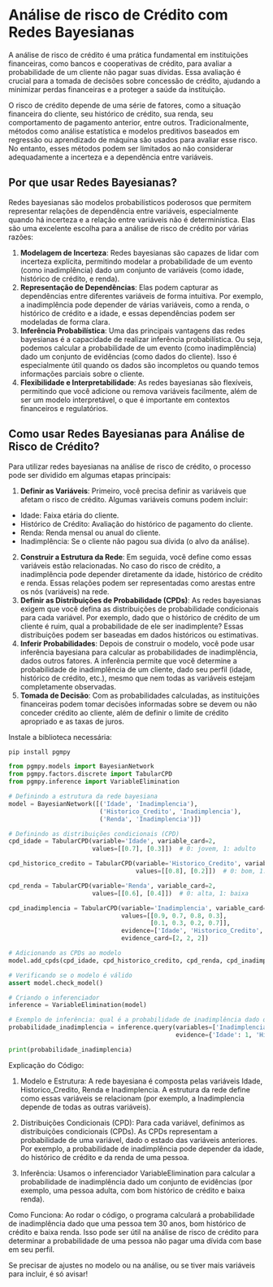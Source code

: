 # Análise de risco de Crédito com Redes Bayesianas

A análise de risco de crédito é uma prática fundamental em instituições financeiras, como bancos e cooperativas de crédito, para avaliar a probabilidade de um cliente não pagar suas dívidas. Essa avaliação é crucial para a tomada de decisões sobre concessão de crédito, ajudando a minimizar perdas financeiras e a proteger a saúde da instituição.

O risco de crédito depende de uma série de fatores, como a situação financeira do cliente, seu histórico de crédito, sua renda, seu comportamento de pagamento anterior, entre outros. Tradicionalmente, métodos como análise estatística e modelos preditivos baseados em regressão ou aprendizado de máquina são usados para avaliar esse risco. No entanto, esses métodos podem ser limitados ao não considerar adequadamente a incerteza e a dependência entre variáveis.

## Por que usar Redes Bayesianas?

Redes bayesianas são modelos probabilísticos poderosos que permitem representar relações de dependência entre variáveis, especialmente quando há incerteza e a relação entre variáveis não é determinística. Elas são uma excelente escolha para a análise de risco de crédito por várias razões:

1. **Modelagem de Incerteza**: Redes bayesianas são capazes de lidar com incerteza explícita, permitindo modelar a probabilidade de um evento (como inadimplência) dado um conjunto de variáveis (como idade, histórico de crédito, e renda).
2. **Representação de Dependências**: Elas podem capturar as dependências entre diferentes variáveis de forma intuitiva. Por exemplo, a inadimplência pode depender de várias variáveis, como a renda, o histórico de crédito e a idade, e essas dependências podem ser modeladas de forma clara.
3. **Inferência Probabilística**: Uma das principais vantagens das redes bayesianas é a capacidade de realizar inferência probabilística. Ou seja, podemos calcular a probabilidade de um evento (como inadimplência) dado um conjunto de evidências (como dados do cliente). Isso é especialmente útil quando os dados são incompletos ou quando temos informações parciais sobre o cliente.
4. **Flexibilidade e Interpretabilidade**: As redes bayesianas são flexíveis, permitindo que você adicione ou remova variáveis facilmente, além de ser um modelo interpretável, o que é importante em contextos financeiros e regulatórios.

## Como usar Redes Bayesianas para Análise de Risco de Crédito?

Para utilizar redes bayesianas na análise de risco de crédito, o processo pode ser dividido em algumas etapas principais:

1. **Definir as Variáveis**: Primeiro, você precisa definir as variáveis que afetam o risco de crédito. Algumas variáveis comuns podem incluir:
  - Idade: Faixa etária do cliente.
  - Histórico de Crédito: Avaliação do histórico de pagamento do cliente.
  - Renda: Renda mensal ou anual do cliente.
  - Inadimplência: Se o cliente não pagou sua dívida (o alvo da análise).
2. **Construir a Estrutura da Rede**: Em seguida, você define como essas variáveis estão relacionadas. No caso do risco de crédito, a inadimplência pode depender diretamente da idade, histórico de crédito e renda. Essas relações podem ser representadas como arestas entre os nós (variáveis) na rede.
3. **Definir as Distribuições de Probabilidade (CPDs)**: As redes bayesianas exigem que você defina as distribuições de probabilidade condicionais para cada variável. Por exemplo, dado que o histórico de crédito de um cliente é ruim, qual a probabilidade de ele ser inadimplente? Essas distribuições podem ser baseadas em dados históricos ou estimativas.
4. **Inferir Probabilidades**: Depois de construir o modelo, você pode usar inferência bayesiana para calcular as probabilidades de inadimplência, dados outros fatores. A inferência permite que você determine a probabilidade de inadimplência de um cliente, dado seu perfil (idade, histórico de crédito, etc.), mesmo que nem todas as variáveis estejam completamente observadas.
5. **Tomada de Decisão**: Com as probabilidades calculadas, as instituições financeiras podem tomar decisões informadas sobre se devem ou não conceder crédito ao cliente, além de definir o limite de crédito apropriado e as taxas de juros.
    

Instale a biblioteca necessária:
```bash
pip install pgmpy
```

```py
from pgmpy.models import BayesianNetwork
from pgmpy.factors.discrete import TabularCPD
from pgmpy.inference import VariableElimination

# Definindo a estrutura da rede bayesiana
model = BayesianNetwork([('Idade', 'Inadimplencia'),
                         ('Historico_Credito', 'Inadimplencia'),
                         ('Renda', 'Inadimplencia')])

# Definindo as distribuições condicionais (CPD)
cpd_idade = TabularCPD(variable='Idade', variable_card=2,
                       values=[[0.7], [0.3]])  # 0: jovem, 1: adulto

cpd_historico_credito = TabularCPD(variable='Historico_Credito', variable_card=2,
                                   values=[[0.8], [0.2]])  # 0: bom, 1: ruim

cpd_renda = TabularCPD(variable='Renda', variable_card=2,
                       values=[[0.6], [0.4]])  # 0: alta, 1: baixa

cpd_inadimplencia = TabularCPD(variable='Inadimplencia', variable_card=2,
                               values=[[0.9, 0.7, 0.8, 0.3],
                                       [0.1, 0.3, 0.2, 0.7]],
                               evidence=['Idade', 'Historico_Credito', 'Renda'],
                               evidence_card=[2, 2, 2])

# Adicionando as CPDs ao modelo
model.add_cpds(cpd_idade, cpd_historico_credito, cpd_renda, cpd_inadimplencia)

# Verificando se o modelo é válido
assert model.check_model()

# Criando o inferenciador
inference = VariableElimination(model)

# Exemplo de inferência: qual é a probabilidade de inadimplência dado que a pessoa tem 30 anos (Idade = 1), tem um bom histórico de crédito (Historico_Credito = 0) e tem baixa renda (Renda = 1)?
probabilidade_inadimplencia = inference.query(variables=['Inadimplencia'],
                                              evidence={'Idade': 1, 'Historico_Credito': 0, 'Renda': 1})

print(probabilidade_inadimplencia)
```

Explicação do Código:
1. Modelo e Estrutura: A rede bayesiana é composta pelas variáveis Idade, Historico_Credito, Renda e Inadimplencia. A estrutura da rede define como essas variáveis se relacionam (por exemplo, a Inadimplencia depende de todas as outras variáveis).

2. Distribuições Condicionais (CPD): Para cada variável, definimos as distribuições condicionais (CPDs). As CPDs representam a probabilidade de uma variável, dado o estado das variáveis anteriores. Por exemplo, a probabilidade de inadimplência pode depender da idade, do histórico de crédito e da renda de uma pessoa.

3. Inferência: Usamos o inferenciador VariableElimination para calcular a probabilidade de inadimplência dado um conjunto de evidências (por exemplo, uma pessoa adulta, com bom histórico de crédito e baixa renda).

Como Funciona:
Ao rodar o código, o programa calculará a probabilidade de inadimplência dado que uma pessoa tem 30 anos, bom histórico de crédito e baixa renda. Isso pode ser útil na análise de risco de crédito para determinar a probabilidade de uma pessoa não pagar uma dívida com base em seu perfil.

Se precisar de ajustes no modelo ou na análise, ou se tiver mais variáveis para incluir, é só avisar!
